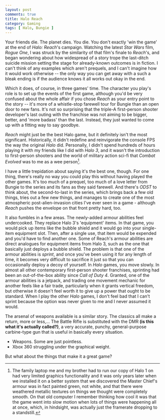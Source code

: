 ```yaml
---
layout: post
comments: true
title: Halo Reach
category: Gaming
tags: [ Halo, Bungie ]
---
```


Your friends die. The planet dies. You die. You don't exactly 'win the game' at the end of *Halo: Reach*'s campaign. Watching the latest *Star Wars* film, *Rogue One*, I was struck by the similarity of that film's finale to *Reach*'s, and began wondering about how widespread of a story trope the last-ditch suicide mission setting the stage for already-known outcomes is in fiction. I can't think of any examples which aren't prequels, and I can't imagine how it would work otherwise -- the only way you can get away with a such a bleak ending is if the audience knows it all works out okay in the end.

Which it does, of course, in three games' time. The character you play's role is to set up the events of the first game, although you'd be very confused about the whole affair if you chose *Reach* as your entry point to the story -- it's more of a whistle-stop farewell tour for Bungie than an open door to new fans. It's not so surprising that the triple-A first-person shooter developer's last outing with the franchise was not aiming to be bigger, better, and 'more badass' than the last. Instead, they just wanted to come up with a fitting way to say goodbye.

*Reach* might just be the best Halo game, but it definitely isn't the most significant. Historically, it didn't redefine and reinvigorate the console FPS the way the original *Halo* did. Personally, I didn't spend hundreds of hours playing it with my friends like I did with *Halo 3*, and it wasn't the introduction to first-person shooters and the world of military action sci-fi that *Combat Evolved* was to me as a wee person[^1].

I have a little trepidation about saying it's the best one, though. For one thing, there's really no way you could play this without having played the other games. It's too much of a prequel, too much of a love letter from Bungie to the series and its fans as they said farewell. And there's *ODST* to think about, the second-to-last in the series, which brings back a few old things, tries out a few new things, and manages to create one of the most atmospheric post-alien-invasion cities I've ever seen in a game - although *Reach* pushes the envelope on that front pretty hard, too.

It also fumbles in a few areas. The newly-added armour abilities feel undercooked. They replace Halo 3's 'equipment' items. In that game, you would pick up items like the bubble shield and it would go into your single-item equipment slot. Then, after a single use, that item would be expended and you'd have to find another one. Some of Reach's armour abilities are direct analogues for equipment items from Halo 3, such as the one that basically just deploys a bubble shield. The problem is that one of the armour abilities is *sprint*, and once you've been using it for any length of time, it becomes very difficult to sacrifice it just so that you can occasionally deploy a decoy of yourself. In *Halo* games, you move slowly. In almost all other contemporary first-person shooter franchises, sprinting had been an out-of-the-box ability since *Call of Duty 4*. Granted, one of the armour abilities is a jetpack, and trading one movement mechanic for another feels like a fair trade, particularly when it grants vertical freedom, but otherwise it doesn't feel worth it to give up a power that ought to be standard. When I play the other *Halo* games, I don't feel bad that I can't sprint because the option was never given to me and I never assumed it would.

The arsenal of weapons available is a similar story. The classics all make a return, more or less,... The Battle Rifle is substituted with the DMR **(is this what it's actually called?)**, a very accurate, punchy, general-purpose carbine-type gun that is useful in basically every situation.  

- Weapons. Some are just pointless.
- Xbox 360 struggling under the graphical weight.

But what about the things that make it a great game?

[^1]: The family laptop me and my brother had to run our copy of Halo 1 on had very limited graphics functionality and it was only years later when we installed it on a better system that we discovered the Master Chief's armour was in fact painted green, not white, and that there were weathered metallic textures on things we thought were completely smooth. On that old computer I remember thinking how cool it was that the game went into slow motion when lots of things were happening all at once, which, in hindsight, was actually just the framerate dropping to a standstill.
